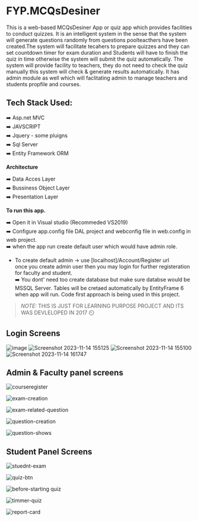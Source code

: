 # FYP.MCQsDesiner

This is a web-based MCQsDesiner App or quiz app which provides facilities to conduct quizzes. It is an intelligent system in the sense that the system will generate questions randomly from questions poolteacthers have been created.The system will facilitate tecahers to prepare quizzes and they can set countdown timer for exam duration and Students will have to finish the quiz in time otherwise the system will submit the quiz automatically.  The system will provide facility to teachers, they do not need to check the quiz manually this system will check & generate results automatically. It has admin module as well which will faclitating admin to manage teachers and students propfile and courses.


## Tech Stack Used:


➡️ Asp.net MVC<br />
➡️ JAVSCRIPT<br />
➡️ Jquery - some pluigns <br />
➡️ Sql Server <br />
➡️ Entity Framework ORM <br />

**Architecture**


➡️ Data Acces Layer  <br />
➡️ Bussiness Object Layer<br />
➡️ Presentation Layer<br />

**To run this app.**

➡️ Open it in Visual studio (Recommeded VS2019)<br />
➡️ Configure app.config file DAL project and webconfig file in web.config in web project.<br />
➡️ when the app run create default user which would have admin role.<br />
   - To create default admin -> use [localhost]/Account/Register url<br />
once you create admin user then you may login for further registeration for faculty and student.<br />
➡️ You dont' need too create database but make sure databse would be MSSQL Server. Tables will be cretaed automatically by EntityFrame 6 when app will run. Code first approach is being used in this project.<br />



> *NOTE:* THIS IS JUST FOR LEARNING PURPOSE PROJECT  AND ITS WAS DEVLELOPED IN 2017 ⏲️



## Login Screens

![image](https://github.com/abilal82/FYP.MCQsDesiner/assets/46030291/0c5e6338-c284-49fb-81e7-2505e08aca73)
![Screenshot 2023-11-14 155125](https://github.com/abilal82/FYP.MCQsDesiner/assets/46030291/e387c7e3-d35a-40fe-b137-648097137d26)
![Screenshot 2023-11-14 155100](https://github.com/abilal82/FYP.MCQsDesiner/assets/46030291/2376f668-5100-462d-bf41-b0000d2c4436)
![Screenshot 2023-11-14 161747](https://github.com/abilal82/FYP.MCQsDesiner/assets/46030291/a4cc6625-8b32-4205-9c0e-a6cecec7a953)

## Admin & Faculty panel screens

![courseregister](https://github.com/abilal82/FYP.MCQsDesiner/assets/46030291/5b0c7ea3-24eb-4f7e-92be-1fc923f460b9)


![exam-creation](https://github.com/abilal82/FYP.MCQsDesiner/assets/46030291/10923d90-e9ba-489e-a4ef-b40061d37f07)


![exam-related-question](https://github.com/abilal82/FYP.MCQsDesiner/assets/46030291/506147ba-cfc1-4304-b71a-eabb0fc3ac05)




![question-creation](https://github.com/abilal82/FYP.MCQsDesiner/assets/46030291/08781520-696f-4f82-83b0-527f65681ae3)



![question-shows](https://github.com/abilal82/FYP.MCQsDesiner/assets/46030291/aea25fb3-aa62-4c87-88ca-0094bb47409e)


## Student Panel Screens

![stuednt-exam](https://github.com/abilal82/FYP.MCQsDesiner/assets/46030291/fd0531a2-c7b0-4fdb-b4d3-b3b5dfd450da)

![quiz-btn](https://github.com/abilal82/FYP.MCQsDesiner/assets/46030291/015df47f-d3b4-42a2-aaca-a19620154b7b)


![before-starting quiz](https://github.com/abilal82/FYP.MCQsDesiner/assets/46030291/a442ca85-0155-4244-9671-5d48a9fd58fd)




![timmer-quiz](https://github.com/abilal82/FYP.MCQsDesiner/assets/46030291/9324757a-068d-4b94-b637-92cf20a70def)

![report-card](https://github.com/abilal82/FYP.MCQsDesiner/assets/46030291/250a9ba3-bf6f-483a-8fc2-d1734c8d4625)




